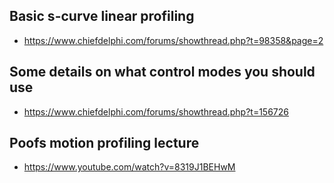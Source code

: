 ## Basic s-curve linear profiling
- https://www.chiefdelphi.com/forums/showthread.php?t=98358&page=2

## Some details on what control modes you should use
- https://www.chiefdelphi.com/forums/showthread.php?t=156726

## Poofs motion profiling lecture
- https://www.youtube.com/watch?v=8319J1BEHwM